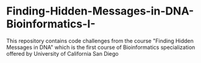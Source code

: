 # Finding-Hidden-Messages-in-DNA-Bioinformatics-I-
This repository contains code challenges from the course "Finding Hidden Messages in DNA" which is the first course of Bioinformatics specialization offered by University of California San Diego 
